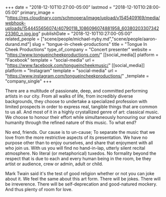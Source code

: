 +++
date = "2018-12-10T10:27:00-05:00"
lastmod = "2018-12-10T10:28:00-05:00"
primary_image = "https://res.cloudinary.com/schmopera/image/upload/v1545409169/media/webhook-uploads/1544455656074/40790118_1086096074881958_6038020330734223360_n.jpg.jpg"
publishDate = "2018-12-10T10:27:00-05:00"
related_people = ["scene/people/michael-nyby.md","scene/people/aaron-durand.md"]
slug = "tongue-in-cheek-productions"
title = "Tongue In Cheek Productions"
type_of_company = "Concert presenter"
website = "https://www.tongueincheekproductions.com/"
[[social_media]]
platform = "Facebook"
template = "social-media"
url = "https://www.facebook.com/tongueincheekmusic/"
[[social_media]]
platform = "Instagram"
template = "social-media"
url = "https://www.instagram.com/tongueincheekproductions/"
_template = "company_single"
+++

There are a multitude of passionate, deep, and committed performing artists in our city. From all walks of life, from incredibly diverse backgrounds, they choose to undertake a specialized profession with limited prospects in order to express real, tangible things that are common to us all. And most of it in a highly crystallized genre of art: classical music. We choose to honour their effort while simultaneously honouring our shared humanity through the refined nature of this music. To what end?

No end, friends. Our cause is to un-cause; To separate the music that we love from the more restrictive aspects of its presentation. We have no purpose other than to enjoy ourselves, and share that enjoyment with all who join us. With us you will find no hand-in-lap, utterly silent recital atmosphere. No literal (or metaphorical) tuxedos. No formality beyond the respect that is due to each and every human being in the room, be they artist or audience, crew or admin, adult or child.

Mark Twain said it's the test of good religion whether or not you can joke about it. We feel the same about this art form. There will be jokes. There will be irreverence. There will be self-deprecation and good-natured mockery. And thus plenty of room for love.
